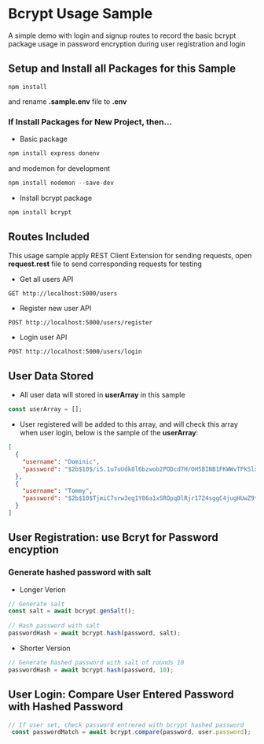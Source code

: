 # Bcrypt Usage Sample
A simple demo with login and signup routes to record the basic bcrypt package usage in password encryption during user registration and login

## Setup and Install all Packages for this Sample
```
npm install
```
and rename **.sample.env** file to **.env**


### If Install Packages for New Project, then...
- Basic package
```js
npm install express donenv
```

and modemon for development
```js
npm install nodemon --save-dev
```

- Install bcrypt package
```js
npm install bcrypt
```

## Routes Included

This usage sample apply REST Client Extension for sending requests, open **request.rest** file to send corresponding requests for testing


- Get all users API
```
GET http://localhost:5000/users
```

- Register new user API
```
POST http://localhost:5000/users/register
```

- Login user API
```
POST http://localhost:5000/users/login
```

## User Data Stored

- All user data will stored in **userArray** in this sample
```js
const userArray = [];
```

- User registered will be added to this array, and will check this array when user login,
below is the sample of the **userArray**:
```json
[
  {
    "username": "Dominic",
    "password": "$2b$10$/iS.1u7uUdk8l6bzwob2PODcd7H/OH5BINB1FKWWvTPkSlxmvGcWu"
  },
  {
    "username": "Tommy",
    "password": "$2b$10$TjmiC7srw3eg1Y86a1xSROpqDlRjr1724sggC4jugHUwZ9t2nMJa."
  }
]
```

## User Registration: use Bcryt for Password encyption

### Generate hashed password with salt

- Longer Verion
```js
// Generate salt
const salt = await bcrypt.genSalt();
  
// Hash password with salt
passwordHash = await bcrypt.hash(password, salt);
```

- Shorter Version
```js
// Generate hashed password with salt of rounds 10
passwordHash = await bcrypt.hash(password, 10);
```

## User Login: Compare User Entered Password with Hashed Password
```js
// If user set, check password entrered with bcrypt hashed password
 const passwordMatch = await bcrypt.compare(password, user.password);
 ```
 
 

